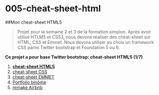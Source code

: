 # 005-cheat-sheet-html
##Mon cheat-sheet HTML5

>Projet pour la semaine 2 et 3 de la formation simplon.
>Après avoir utilisé HTLM5 et CSS3, nous devons réaliser des cheat-sheet sur HTML, CSS et Emmet.
>Nous devons utiliser au choix un framework CSS parmi Twitter bootstrap et Foundation 5 ou 6.

**Ce projet a pour base Twitter bootstrap: cheat-sheet HTML5 (1/7)**

1. **[cheat-sheet HTML5](http://guillaumem59.github.io/005-cheat-sheet-html)**
1. [cheat-sheet CSS](http://guillaumem59.github.io/006-cheat-sheet-css)
1. [cheat-sheet EMMET](http://guillaumem59.github.io/007-cheat-sheet-emmet)
1. [Portfolio binôme](http://simplon-roubaix.github.io/portfolio-caroetguillaume)
1. [remake Airbnb](http://guillaumem59.github.io/903-remake-airbnb)

